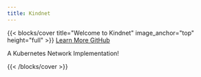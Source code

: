 ```yaml
---
title: Kindnet
---
```


{{< blocks/cover title="Welcome to Kindnet" image_anchor="top" height="full" >}}
<a class="btn btn-lg btn-primary me-3 mb-4" href="/docs/">
  Learn More <i class="fas fa-arrow-alt-circle-right ms-2"></i>
</a>
<a class="btn btn-lg btn-secondary me-3 mb-4" href="https://github.com/aojea/kindnet">
  GitHub <i class="fab fa-github ms-2 "></i>
</a>
<p class="lead mt-5">A Kubernetes Network Implementation!</p>
{{< /blocks/cover >}}